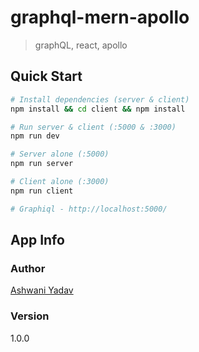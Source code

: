 # graphql-mern-apollo

> graphQL, react, apollo

## Quick Start

```bash
# Install dependencies (server & client)
npm install && cd client && npm install

# Run server & client (:5000 & :3000)
npm run dev

# Server alone (:5000)
npm run server

# Client alone (:3000)
npm run client

# Graphiql - http://localhost:5000/
```

## App Info

### Author

[Ashwani Yadav](http://ashwaniydv.github.io/)

### Version

1.0.0
